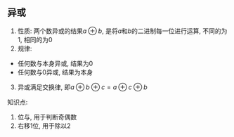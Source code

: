 ## 异或
1. 性质: 两个数异或的结果$a \oplus b$, 是将$a$和$b$的二进制每一位进行运算, 不同的为1, 相同的为0
2. 规律:
- 任何数与本身异或, 结果为0
- 任何数与0异或, 结果为本身
3. 异或满足交换律, 即$a \oplus b \oplus c = a \oplus c \oplus b$



知识点:
1. 位与, 用于判断奇偶数
2. 右移1位, 用于除以2